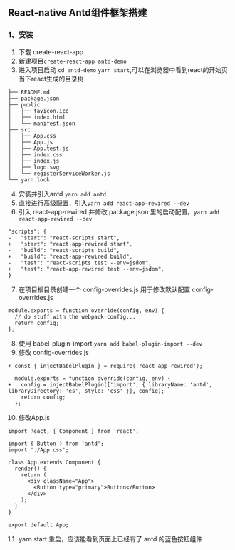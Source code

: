 ## React-native Antd组件框架搭建
### 1、安装
1. 下载 create-react-app
2. 新建项目`create-react-app antd-demo`
3. 进入项目启动 `cd antd-demo`  `yarn start`,可以在浏览器中看到react的开始页
当下react生成的目录树
```
├── README.md
├── package.json
├── public
│   ├── favicon.ico
│   ├── index.html
│   └── manifest.json
├── src
│   ├── App.css
│   ├── App.js
│   ├── App.test.js
│   ├── index.css
│   ├── index.js
│   ├── logo.svg
│   └── registerServiceWorker.js
└── yarn.lock
```
4. 安装并引入antd `yarn add antd`
5. 直接进行高级配置，引入`yarn add react-app-rewired --dev`
6. 引入 react-app-rewired 并修改 package.json 里的启动配置。`yarn add react-app-rewired --dev`
```
"scripts": {
-   "start": "react-scripts start",
+   "start": "react-app-rewired start",
-   "build": "react-scripts build",
+   "build": "react-app-rewired build",
-   "test": "react-scripts test --env=jsdom",
+   "test": "react-app-rewired test --env=jsdom",
}
```
7. 在项目根目录创建一个 config-overrides.js 用于修改默认配置
config-overrides.js
```
module.exports = function override(config, env) {
  // do stuff with the webpack config...
  return config;
};
```
8. 使用 babel-plugin-import  `yarn add babel-plugin-import --dev`
9. 修改 config-overrides.js
```
+ const { injectBabelPlugin } = require('react-app-rewired');

  module.exports = function override(config, env) {
+   config = injectBabelPlugin(['import', { libraryName: 'antd', libraryDirectory: 'es', style: 'css' }], config);
    return config;
  };
```
10. 修改App.js
```
import React, { Component } from 'react';

import { Button } from 'antd';
import './App.css';

class App extends Component {
  render() {
    return (
      <div className="App">
        <Button type="primary">Button</Button>
      </div>
    );
  }
}

export default App;
```
11. yarn start 重启，应该能看到页面上已经有了 antd 的蓝色按钮组件
